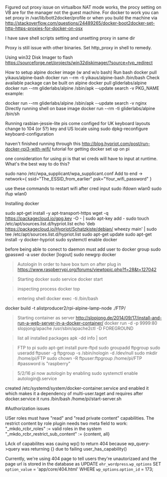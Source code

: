 Figured out proxy issue on virtualbox
NAT mode works, the procy setting on VB are for the manager
not the guest machine. For docker to work you can set proxy in
/var/lib/bott2docker/profile or when you build the machine 
via http://stackoverflow.com/questions/24489265/docker-boot2docker-set-http-https-proxies-for-docker-on-osx

I have save shell scripts setting and unsetting proxy in same dir

Proxy is still issue with other binaries. Set http_proxy in shell
to remedy.

Using win32 Disk Imager to flash
https://sourceforge.net/projects/win32diskimager/?source=typ_redirect

How to setup alpine docker image (w and w/o bash)
Run bash
docker pull yikaus/alpine-bash
docker run --rm -ti yikaus/alpine-bash /bin/bash
Check available package can be built on alpine
docker pull gliderlabs/alpine
docker run --rm gliderlabs/alpine /sbin/apk --update search -v PKG_NAME
example:

docker run --rm gliderlabs/alpine /sbin/apk --update search -v nginx
Directly running shell on base image
docker run --rm -ti gliderlabs/alpine /bin/sh

Running rasbian-jessie-lite
pis come configed for UK keyboard layouts
change to 104 (or 5?) key and US locale using 
sudo dpkg-reconfigure keyboard-configuration

haven't finished running through this
http://blog.hypriot.com/post/run-docker-rpi3-with-wifi/
tutorial for getting docker set up on pi

one consideration for using pi is that wi creds will have to 
input at runtime. What's the best way to do this?

sudo nano /etc/wpa_supplicant/wpa_supplicant.conf
Add to end ->
network={
    ssid="The_ESSID_from_earlier"
    psk="Your_wifi_password"
}

use these commands to restart wifi after cred input
sudo ifdown wlan0 
sudo ifup wlan0

Installing docker

sudo apt-get install -y apt-transport-https
wget -q https://packagecloud.io/gpg.key -O - | sudo apt-key add -
sudo touch /etc/apt/sources.list.d/hypriot.list
echo 'deb https://packagecloud.io/Hypriot/Schatzkiste/debian/ wheezy main' | sudo tee /etc/apt/sources.list.d/hypriot.list
sudo apt-get update
sudo apt-get install -y docker-hypriot
sudo systemctl enable docker

before being able to conect to daemon must add user to docker group
sudo gpasswd -a user docker
[logout]
sudo newgrp docker

>Autologin
In order to have box turn on after plug in
https://www.raspberrypi.org/forums/viewtopic.php?f=28&t=127042

>Starting docker
sudo service docker start

>inspecting process
docker top <name or hash>

>entering shell
docker exec -ti <name> /bin/bash

 docker build -t alistproducer2/rpi-alpine-lamp-node ./FTP/

>Starting container as server
http://slopjong.de/2014/09/17/install-and-run-a-web-server-in-a-docker-container/
docker run -d -p 9999:80 slopjong/apache /usr/sbin/apache2ctl -D FOREGROUND

>list all installed packages
apk -dd info | sort

>FTP to pi
sudo apt-get install pure-ftpd
sudo groupadd ftpgroup
sudo useradd ftpuser -g ftpgroup -s /sbin/nologin -d /dev/null
sudo mkdir /home/pi/FTP
sudo chown -R ftpuser:ftpgroup /home/pi/FTP
#password is "raspberry"

>5/2/16
pi now autologin by enabling sudo systemctl enable autologin@.service

created /etc/systemd/system/docker-container.service and enabled it
which makes it a dependency of multi-user.taget and requires after docker.service
it runs /bin/bash /home/pi/start-server.sh

#Authorization issues

USer roles must have "read" and "read private content" capabilities.
The restrict content by role plugin needs two meta field to work:
"_mkdo_rcbr_roles" := valid roles in the system
"_mkdo_rcbr_restrict_sub_content" := {content, all}

LAck of capabilites was cauing wp() to return 404 because wp_query->query
was returning {} due to failing user_has_capability()

Currently, we're using 404 page to tell users they're unautorizaed and the
page url is stored in the database as 
UPDATE `ehr_wordpress`.`wp_options` SET `option_value` = 'app/core/404.html' WHERE `wp_options`.`option_id` = 173;

